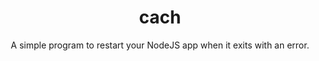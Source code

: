 <center>
<h1>cach</h1>

A simple program to restart your NodeJS app when it exits with an error.
</center>
